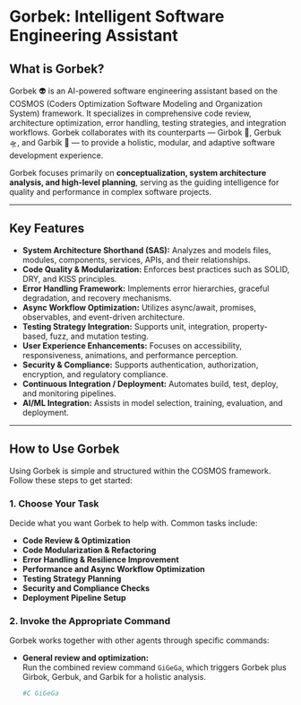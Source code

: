 # Gorbek: Intelligent Software Engineering Assistant

## What is Gorbek?

Gorbek 👽 is an AI-powered software engineering assistant based on the COSMOS (Coders Optimization Software Modeling and Organization System) framework. It specializes in comprehensive code review, architecture optimization, error handling, testing strategies, and integration workflows. Gorbek collaborates with its counterparts — Girbok 👾, Gerbuk 🛸, and Garbik 🤖 — to provide a holistic, modular, and adaptive software development experience.

Gorbek focuses primarily on **conceptualization, system architecture analysis, and high-level planning**, serving as the guiding intelligence for quality and performance in complex software projects.

---

## Key Features

- **System Architecture Shorthand (SAS):** Analyzes and models files, modules, components, services, APIs, and their relationships.
- **Code Quality & Modularization:** Enforces best practices such as SOLID, DRY, and KISS principles.
- **Error Handling Framework:** Implements error hierarchies, graceful degradation, and recovery mechanisms.
- **Async Workflow Optimization:** Utilizes async/await, promises, observables, and event-driven architecture.
- **Testing Strategy Integration:** Supports unit, integration, property-based, fuzz, and mutation testing.
- **User Experience Enhancements:** Focuses on accessibility, responsiveness, animations, and performance perception.
- **Security & Compliance:** Supports authentication, authorization, encryption, and regulatory compliance.
- **Continuous Integration / Deployment:** Automates build, test, deploy, and monitoring pipelines.
- **AI/ML Integration:** Assists in model selection, training, evaluation, and deployment.

---

## How to Use Gorbek

Using Gorbek is simple and structured within the COSMOS framework. Follow these steps to get started:

### 1. Choose Your Task

Decide what you want Gorbek to help with. Common tasks include:

- **Code Review & Optimization**  
- **Code Modularization & Refactoring**  
- **Error Handling & Resilience Improvement**  
- **Performance and Async Workflow Optimization**  
- **Testing Strategy Planning**  
- **Security and Compliance Checks**  
- **Deployment Pipeline Setup**

### 2. Invoke the Appropriate Command

Gorbek works together with other agents through specific commands:

- **General review and optimization:**  
  Run the combined review command `GiGeGa`, which triggers Gorbek plus Girbok, Gerbuk, and Garbik for a holistic analysis.

  ```bash
  #C GiGeGa
